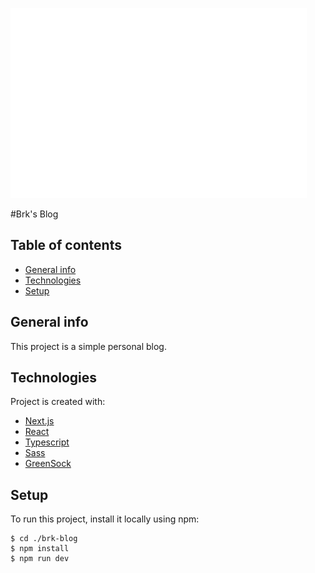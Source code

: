 
![alt text](https://github.com/BrkCoder/Brk-Blog/blob/main/public/images/logo.svg?raw=true)

#Brk's Blog

## Table of contents
* [General info](#general-info)
* [Technologies](#technologies)
* [Setup](#setup)

## General info
This project is a simple personal blog.

## Technologies
Project is created with:
* [Next.js](https://nextjs.org/)
* [React](https://reactjs.org/)
* [Typescript](https://www.typescriptlang.org/)
* [Sass](https://sass-lang.com/)
* [GreenSock](https://greensock.com/)

## Setup
To run this project, install it locally using npm:

```
$ cd ./brk-blog
$ npm install
$ npm run dev
```

